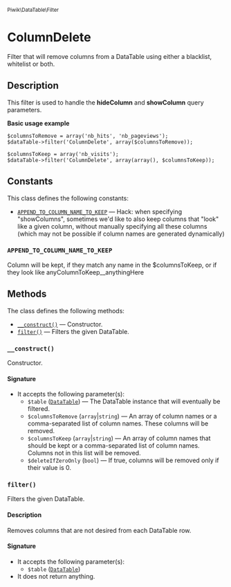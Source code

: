 <small>Piwik\DataTable\Filter</small>

ColumnDelete
============

Filter that will remove columns from a DataTable using either a blacklist, whitelist or both.

Description
-----------

This filter is used to handle the **hideColumn** and **showColumn** query parameters.

**Basic usage example**

    $columnsToRemove = array('nb_hits', 'nb_pageviews');
    $dataTable->filter('ColumnDelete', array($columnsToRemove));

    $columnsToKeep = array('nb_visits');
    $dataTable->filter('ColumnDelete', array(array(), $columnsToKeep));

Constants
---------

This class defines the following constants:

- [`APPEND_TO_COLUMN_NAME_TO_KEEP`](#append_to_column_name_to_keep) &mdash; Hack: when specifying "showColumns", sometimes we'd like to also keep columns that "look" like a given column, without manually specifying all these columns (which may not be possible if column names are generated dynamically)

<a name="append_to_column_name_to_keep" id="append_to_column_name_to_keep"></a>
<a name="APPEND_TO_COLUMN_NAME_TO_KEEP" id="APPEND_TO_COLUMN_NAME_TO_KEEP"></a>
### `APPEND_TO_COLUMN_NAME_TO_KEEP`

Column will be kept, if they match any name in the $columnsToKeep, or if they look like anyColumnToKeep__anythingHere

Methods
-------

The class defines the following methods:

- [`__construct()`](#__construct) &mdash; Constructor.
- [`filter()`](#filter) &mdash; Filters the given DataTable.

<a name="__construct" id="__construct"></a>
<a name="__construct" id="__construct"></a>
### `__construct()`

Constructor.

#### Signature

- It accepts the following parameter(s):
    - `$table` ([`DataTable`](../../../Piwik/DataTable.md)) &mdash; The DataTable instance that will eventually be filtered.
    - `$columnsToRemove` (`array`|`string`) &mdash; An array of column names or a comma-separated list of column names. These columns will be removed.
    - `$columnsToKeep` (`array`|`string`) &mdash; An array of column names that should be kept or a comma-separated list of column names. Columns not in this list will be removed.
    - `$deleteIfZeroOnly` (`bool`) &mdash; If true, columns will be removed only if their value is 0.

<a name="filter" id="filter"></a>
<a name="filter" id="filter"></a>
### `filter()`

Filters the given DataTable.

#### Description

Removes columns that are not desired from
each DataTable row.

#### Signature

- It accepts the following parameter(s):
    - `$table` ([`DataTable`](../../../Piwik/DataTable.md))
- It does not return anything.


